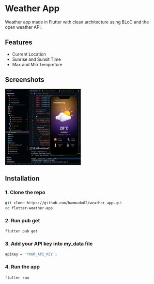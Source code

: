 # Weather App
Weather app made in Flutter with clean architecture using BLoC and the open weather API.

## Features
- Current Location
- Sunrise and Sunsit Time
- Max and Min Tempreture



## Screenshots
<p>
  <img src="https://github.com/hammadx02/weather_app/blob/main/screenshots/1.png" width="250" />

</p>

## Installation
### 1. Clone the repo
```bash
git clone https://github.com/hammadx02/weather_app.git
cd flutter-weather-app
```
### 2. Run pub get
```bash
flutter pub get
```
### 3. Add your API key into my_data file
```bash
apiKey = 'YOUR_API_KEY';
```
### 4. Run the app
```bash 
flutter run
```

